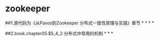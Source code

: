 # zookeeper

##1.源代码为《从Paxos到Zookeeper  分布式一致性原理与实践》章节
 *
 *
 *
 *
 
##2.book.chapter05.$5_4_2 分布式中常用的机制
 *
 *
 *